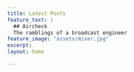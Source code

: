 ```yaml
---
title: Latest Posts
feature_text: |
  ## Aircheck
  The ramblings of a broadcast engineer
feature_image: "assets/mixer.jpg"
excerpt:
layout: home

---
```

